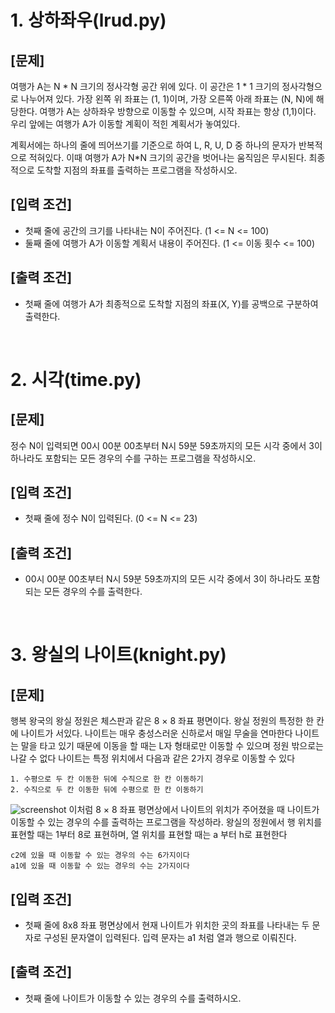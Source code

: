 1\.&nbsp;상하좌우(lrud.py)
======
[문제]
------
여행가 A는 N * N 크기의 정사각형 공간 위에 있다. 이 공간은 1 * 1 크기의 정사각형으로 나누어져 있다. 가장 왼쪽 위 좌표는 (1, 1)이며, 가장 오른쪽 아래 좌표는 (N, N)에 해당한다. 여행가 A는 상하좌우 방향으로 이동할 수 있으며, 시작 좌표는 항상 (1,1)이다. 우리 앞에는 여행가 A가 이동할 계획이 적힌 계획서가 놓여있다.

계획서에는 하나의 줄에 띄어쓰기를 기준으로 하여 L, R, U, D 중 하나의 문자가 반복적으로 적혀있다. 이때 여행가 A가 N*N 크기의 공간을 벗어나는 움직임은 무시된다. 최종적으로 도착할 지점의 좌표를 출력하는 프로그램을 작성하시오.

[입력 조건]
------
- 첫째 줄에 공간의 크기를 나타내는 N이 주어진다. (1 <= N <= 100)
- 둘째 줄에 여행가 A가 이동할 계획서 내용이 주어진다.
(1 <= 이동 횟수 <= 100)

[출력 조건]
------
- 첫째 줄에 여행가 A가 최종적으로 도착할 지점의 좌표(X, Y)를 공백으로 구분하여 출력한다.
<br>

2\.&nbsp;시각(time.py)
======
[문제]
------
정수 N이 입력되면 00시 00분 00초부터 N시 59분 59초까지의 모든 시각 중에서 3이 하나라도 포함되는 모든 경우의 수를 구하는 프로그램을 작성하시오.

[입력 조건]
------
- 첫째 줄에 정수 N이 입력된다. (0 <= N <= 23)

[출력 조건]
------
- 00시 00분 00초부터 N시 59분 59초까지의 모든 시각 중에서 3이 하나라도 포함되는 모든 경우의 수를 출력한다.
<br>

3\.&nbsp;왕실의 나이트(knight.py)
======
[문제]
------
행복 왕국의 왕실 정원은 체스판과 같은 8 × 8 좌표 평면이다. 왕실 정원의 특정한 한 칸에 나이트가 서있다.
나이트는 매우 충성스러운 신하로서 매일 무술을 연마한다
나이트는 말을 타고 있기 때문에 이동을 할 때는 L자 형태로만 이동할 수 있으며 정원 밖으로는 나갈 수 없다
나이트는 특정 위치에서 다음과 같은 2가지 경우로 이동할 수 있다

    1. 수평으로 두 칸 이동한 뒤에 수직으로 한 칸 이동하기
    2. 수직으로 두 칸 이동한 뒤에 수평으로 한 칸 이동하기


![screenshot](https://media.vlpt.us/images/suzieep/post/c01d7972-7c64-400b-a07c-664bb10ebc88/image.png)
이처럼 8 × 8 좌표 평면상에서 나이트의 위치가 주어졌을 때 나이트가 이동할 수 있는 경우의 수를 출력하는
프로그램을 작성하라. 왕실의 정원에서 행 위치를 표현할 때는 1부터 8로 표현하며, 열 위치를 표현할 때는
a 부터 h로 표현한다

    c2에 있을 때 이동할 수 있는 경우의 수는 6가지이다
    a1에 있을 때 이동할 수 있는 경우의 수는 2가지이다
[입력 조건]
------
- 첫째 줄에 8x8 좌표 평면상에서 현재 나이트가 위치한 곳의 좌표를 나타내는 두 문자로 구성된 문자열이 입력된다. 입력 문자는 a1 처럼 열과 행으로 이뤄진다.

[출력 조건]
------
- 첫째 줄에 나이트가 이동할 수 있는 경우의 수를 출력하시오.
<br>
